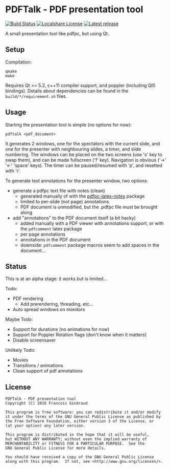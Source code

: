 PDFTalk - PDF presentation tool
===============================

[![Build Status](https://travis-ci.org/lereldarion/pdftalk.svg?branch=master)](https://travis-ci.org/lereldarion/pdftalk)
[![Localshare License](https://img.shields.io/badge/license-GPL3-blue.svg)](#license)
[![Latest release](https://img.shields.io/github/release/lereldarion/pdftalk.svg)](https://github.com/lereldarion/qt-localshare/releases/latest)

A small presentation tool like pdfpc, but using Qt.

Setup
-----

Compilation:
```
qmake
make
```

Requires Qt >= 5.2, c++11 compiler support, and poppler (including Qt5 bindings).
Details about dependencies can be found in the `build/*/requirement.sh` files.

Usage
-----

Starting the presentation tool is simple (no options for now):
```
pdftalk <pdf_document>
```

It generates 2 windows, one for the spectators with the current slide, and one for the presenter with neighbouring slides, a timer, and slide numbering.
The windows can be placed on the two screens (use 's' key to swap them), and can be made fullscreen ('f' key).
Navigation is obvious ('→' '←' 'space' keys).
The timer can be paused/resumed with 'p', and resetted with 'r'.

To generate text annotations for the presenter window, two options:
* generate a pdfpc text file with notes (clean)
	* generated manually of with the [pdfpc-latex-notes](https://github.com/cebe/pdfpc-latex-notes) package
	* limited to per-slide (not page) annotations
	* PDF document is unmodified, but the .pdfpc file must be brought along
* add "annotations" to the PDF document itself (a bit hacky)
	* added manually with a PDF viewer with annotations support, or with the `pdfcomment` latex package
	* per page annotations
	* annotations in the PDF document
	* downside: `pdfcomment` package macros seem to add spaces in the document...

Status
------

This is at an alpha stage: it works but is limited...

Todo:
* PDF rendering
	* Add prerendering, threading, etc...
* Auto spread windows on monitors

Maybe Todo:
* Support for durations (no animations for now)
* Support for Poppler Rotation flags (don't know when it matters)
* Disable screensaver

Unlikely Todo:
* Movies
* Transitions / animations
* Clean support of pdf annotations

License
-------

```
PDFTalk - PDF presentation tool
Copyright (C) 2016 Francois Gindraud

This program is free software: you can redistribute it and/or modify
it under the terms of the GNU General Public License as published by
the Free Software Foundation, either version 3 of the License, or
(at your option) any later version.

This program is distributed in the hope that it will be useful,
but WITHOUT ANY WARRANTY; without even the implied warranty of
MERCHANTABILITY or FITNESS FOR A PARTICULAR PURPOSE.  See the
GNU General Public License for more details.

You should have received a copy of the GNU General Public License
along with this program.  If not, see <http://www.gnu.org/licenses/>.
```
